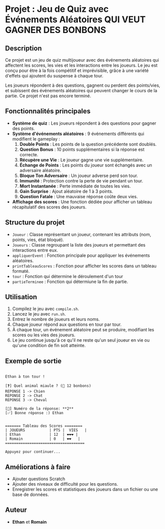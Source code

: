 # Projet : Jeu de Quiz avec Événements Aléatoires **QUI VEUT GAGNER DES BONBONS**

## Description
Ce projet est un jeu de quiz multijoueur avec des événements aléatoires qui affectent les scores, les vies et les interactions entre les joueurs. Le jeu est conçu pour être à la fois compétitif et imprévisible, grâce à une variété d'effets qui ajoutent du suspense à chaque tour.

Les joueurs répondent à des questions, gagnent ou perdent des points/vies, et subissent des événements aléatoires qui peuvent changer le cours de la partie.
Ce projet n'est pas encore terminé.

## Fonctionnalités principales
- **Système de quiz** : Les joueurs répondent à des questions pour gagner des points.
- **Système d'événements aléatoires** : 9 événements différents qui modifient le gameplay :
  1. **Double Points** : Les points de la question précédente sont doublés.
  2. **Question Bonus** : 10 points supplémentaires si la réponse est correcte.
  3. **Récupère une Vie** : Le joueur gagne une vie supplémentaire.
  4. **Échange de Points** : Les points du joueur sont échangés avec un adversaire aléatoire.
  5. **Bloque Ton Adversaire** : Un joueur adverse perd son tour.
  6. **Immunité** : Protection contre la perte de vie pendant un tour.
  7. **Mort Instantanée** : Perte immédiate de toutes les vies.
  8. **Gain Surprise** : Ajout aléatoire de 1 à 3 points.
  9. **Question Fatale** : Une mauvaise réponse coûte deux vies.
- **Affichage des scores** : Une fonction dédiée pour afficher un tableau récapitulatif des scores des joueurs.


## Structure du projet
- `Joueur` : Classe représentant un joueur, contenant les attributs (nom, points, vies, état bloqué).
- `Joueurs` : Classe regroupant la liste des joueurs et permettant des interactions entre eux.
- `appliquerEvent` : Fonction principale pour appliquer les événements aléatoires.
- `printTableauScores` : Fonction pour afficher les scores dans un tableau formaté.
- `tour` : Fonction qui détermine le déroulement d'un tour
- `partieTerminee` : Fonction qui détermiune la fin de partie.


## Utilisation
1. Compilez le jeu avec `compile.sh`.
2. Lancez le jeu avec `run.sh`.
3. Entrez le nombre de joueurs et leurs noms.
4. Chaque joueur répond aux questions en tour par tour.
5. À chaque tour, un événement aléatoire peut se produire, modifiant les scores ou les vies des joueurs.
6. Le jeu continue jusqu'à ce qu'il ne reste qu'un seul joueur en vie ou qu'une condition de fin soit atteinte.

## Exemple de sortie
```

Ethan à ton tour !

[❓] Quel animal miaule ? (🍬 12 bonbons)
REPONSE 1 -> Chien
REPONSE 2 -> Chat
REPONSE 3 -> Cheval

[🍬] Numéro de la réponse: **2**
[✅] Bonne réponse :) Ethan


======= Tableau des Scores ========
| JOUEURS           | PTS |  VIES   |
| Ethan             | 12  | ❤️❤️❤️ |
| Romain            | 0   | ❤️❤️   |
====================================

Appuyez pour continuer...
```


## Améliorations à faire
- Ajouter questions Scratch
- Ajouter des niveaux de difficulté pour les questions.
- Enregistrer les scores et statistiques des joueurs dans un fichier ou une base de données.

## Auteur
- **Ethan** et **Romain**